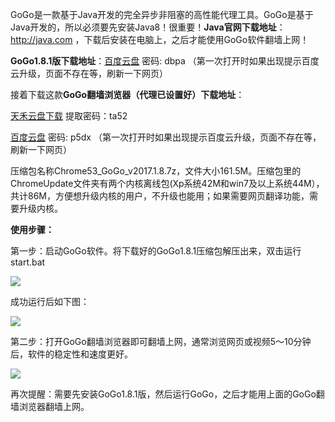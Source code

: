 GoGo是一款基于Java开发的完全异步非阻塞的高性能代理工具。GoGo是基于Java开发的，所以必须要先安装Java8！很重要！**Java官网下载地址**：http://java.com  ，下载后安装在电脑上，之后才能使用GoGo软件翻墙上网！

**GoGo1.8.1版下载地址**：[百度云盘](http://pan.baidu.com/s/1qY51TMW) 密码: dbpa （第一次打开时如果出现提示百度云升级，页面不存在等，刷新一下网页）

接着下载这款**GoGo翻墙浏览器（代理已设置好）下载地址**：

[天禾云盘下载](http://demo.flyui.net/s.aspx/TSZR68) 提取密码：ta52

[百度云盘](http://pan.baidu.com/s/1mi16vlm) 密码: p5dx （第一次打开时如果出现提示百度云升级，页面不存在等，刷新一下网页）

压缩包名称Chrome53_GoGo_v2017.1.8.7z，文件大小161.5M。压缩包里的ChromeUpdate文件夹有两个内核离线包(Xp系统42M和win7及以上系统44M），共计86M，方便想升级内核的用户，不升级也能用；如果需要网页翻译功能，需要升级内核。



**使用步骤：**

第一步：启动GoGo软件。将下载好的GoGo1.8.1压缩包解压出来，双击运行start.bat

![](https://raw.githubusercontent.com/Alvin9999/pac2/master/gogo1.png)

成功运行后如下图：

![](https://raw.githubusercontent.com/Alvin9999/pac2/master/gogo2.png)

第二步：打开GoGo翻墙浏览器即可翻墙上网，通常浏览网页或视频5～10分钟后，软件的稳定性和速度更好。

![](https://raw.githubusercontent.com/Alvin9999/pac2/master/gogo3.png)

再次提醒：需要先安装GoGo1.8.1版，然后运行GoGo，之后才能用上面的GoGo翻墙浏览器翻墙上网。



